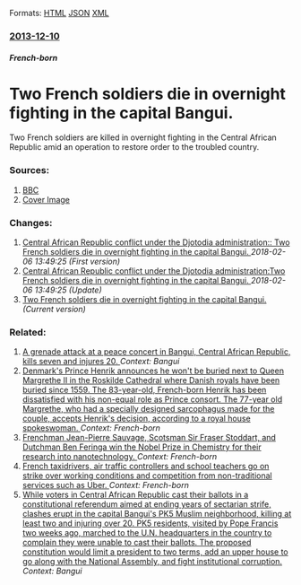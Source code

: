 
Formats: [HTML](/news/2013/12/10/two-french-soldiers-die-in-overnight-fighting-in-the-capital-bangui.html)  [JSON](/news/2013/12/10/two-french-soldiers-die-in-overnight-fighting-in-the-capital-bangui.json)  [XML](/news/2013/12/10/two-french-soldiers-die-in-overnight-fighting-in-the-capital-bangui.xml)  

### [2013-12-10](/news/2013/12/10/index.md)

##### French-born
# Two French soldiers die in overnight fighting in the capital Bangui. 

Two French soldiers are killed in overnight fighting in the Central African Republic amid an operation to restore order to the troubled country.


### Sources:

1. [BBC](http://www.bbc.co.uk/news/world-europe-25313817#)
1. [Cover Image](http://ichef.bbci.co.uk/news/1024/media/images/71643000/jpg/_71643238_020286826.jpg)

### Changes:

1. [Central African Republic conflict under the Djotodia administration:: Two French soldiers die in overnight fighting in the capital Bangui. ](/news/2013/12/10/central-african-republic-conflict-under-the-djotodia-administration-two-french-soldiers-die-in-overnight-fighting-in-the-capital-bangui.md) _2018-02-06 13:49:25 (First version)_
2. [Central African Republic conflict under the Djotodia administration:Two French soldiers die in overnight fighting in the capital Bangui. ](/news/2013/12/10/central-african-republic-conflict-under-the-djotodia-administration-ptwo-french-soldiers-die-in-overnight-fighting-in-the-capital-bangui.md) _2018-02-06 13:49:25 (Update)_
2. [Two French soldiers die in overnight fighting in the capital Bangui. ](/news/2013/12/10/two-french-soldiers-die-in-overnight-fighting-in-the-capital-bangui.md) _(Current version)_

### Related:

1. [A grenade attack at a peace concert in Bangui, Central African Republic, kills seven and injures 20. ](/news/2017/11/12/a-grenade-attack-at-a-peace-concert-in-bangui-central-african-republic-kills-seven-and-injures-20.md) _Context: Bangui_
2. [Denmark's Prince Henrik announces he won't be buried next to Queen Margrethe II in the Roskilde Cathedral where Danish royals have been buried since 1559. The 83-year-old, French-born Henrik has been dissatisfied with his non-equal role as Prince consort. The 77-year old Margrethe, who had a specially designed sarcophagus made for the couple, accepts Henrik's decision, according to a royal house spokeswoman. ](/news/2017/08/4/denmark-s-prince-henrik-announces-he-won-t-be-buried-next-to-queen-margrethe-ii-in-the-roskilde-cathedral-where-danish-royals-have-been-buri.md) _Context: French-born_
3. [Frenchman Jean-Pierre Sauvage, Scotsman Sir Fraser Stoddart, and Dutchman Ben Feringa win the Nobel Prize in Chemistry for their research into nanotechnology. ](/news/2016/10/5/frenchman-jean-pierre-sauvage-scotsman-sir-fraser-stoddart-and-dutchman-ben-feringa-win-the-nobel-prize-in-chemistry-for-their-research-in.md) _Context: French-born_
4. [French taxidrivers, air traffic controllers and school teachers go on strike over working conditions and competition from non-traditional services such as Uber. ](/news/2016/01/26/french-taxidrivers-air-traffic-controllers-and-school-teachers-go-on-strike-over-working-conditions-and-competition-from-non-traditional-se.md) _Context: French-born_
5. [While voters in Central African Republic cast their ballots in a constitutional referendum aimed at ending years of sectarian strife, clashes erupt in the capital Bangui's PK5 Muslim neighborhood, killing at least two and injuring over 20. PK5 residents, visited by Pope Francis two weeks ago, marched to the U.N. headquarters in the country to complain they were unable to cast their ballots. The proposed constitution would limit a president to two terms, add an upper house to go along with the National Assembly, and fight institutional corruption. ](/news/2015/12/13/while-voters-in-central-african-republic-cast-their-ballots-in-a-constitutional-referendum-aimed-at-ending-years-of-sectarian-strife-clashe.md) _Context: Bangui_
